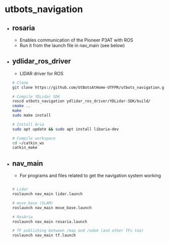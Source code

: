 # utbots_navigation

- ## rosaria
    - Enables communication of the Pioneer P3AT with ROS
    - Run it from the launch file in nav_main (see below)

- ## ydlidar_ros_driver 
    - LIDAR driver for ROS
    ```bash
    # Clone
    git clone https://github.com/UtBotsAtHome-UTFPR/utbots_navigation.git

    # Compile YDLidar SDK
    roscd utbots_navigation ydlidar_ros_driver/YDLidar-SDK/build/
    cmake ..
    make
    sudo make install

    # Install Aria
    sudo apt update && sudo apt install libaria-dev

    # Compile workspace
    cd ~/catkin_ws
    catkin_make
    ```

- ## nav_main
    - For programs and files related to get the navigation system working
    ```bash

    # Lidar
    roslaunch nav_main lidar.launch

    # move_base (SLAM)
    roslaunch nav_main move_base.launch

    # RosAria
    roslaunch nav_main rosaria.launch

    # TF publishing between /map and /odom (and other TFs too)
    roslaunch nav_main tf.launch
    ```
